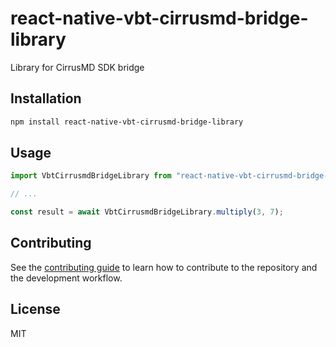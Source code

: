 # react-native-vbt-cirrusmd-bridge-library

Library for CirrusMD SDK bridge

## Installation

```sh
npm install react-native-vbt-cirrusmd-bridge-library
```

## Usage

```js
import VbtCirrusmdBridgeLibrary from "react-native-vbt-cirrusmd-bridge-library";

// ...

const result = await VbtCirrusmdBridgeLibrary.multiply(3, 7);
```

## Contributing

See the [contributing guide](CONTRIBUTING.md) to learn how to contribute to the repository and the development workflow.

## License

MIT
